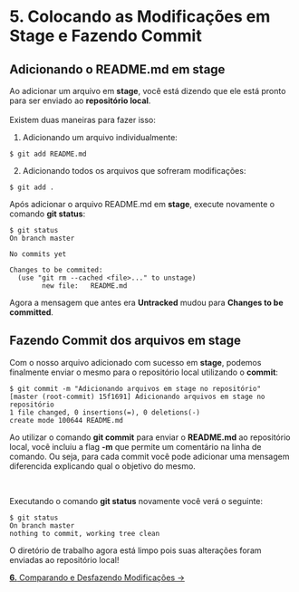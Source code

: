 # **5.** Colocando as Modificações em **Stage** e Fazendo **Commit**

## Adicionando o README.md em stage

Ao adicionar um arquivo em **stage**, você está dizendo que ele está pronto para ser enviado ao **repositório local**. 
<br>
<br>
Existem duas maneiras para fazer isso:

1. Adicionando um arquivo individualmente:
```
$ git add README.md
```
2. Adicionando todos os arquivos que sofreram modificações:
```
$ git add .
```

Após adicionar o arquivo README.md em **stage**, execute novamente o comando **git status**:
```
$ git status
On branch master

No commits yet

Changes to be commited:
  (use "git rm --cached <file>..." to unstage)
        new file:   README.md
```

Agora a mensagem que antes era **Untracked** mudou para **Changes to be committed**. 

## Fazendo Commit dos arquivos em **stage**

Com o nosso arquivo adicionado com sucesso em **stage**, podemos finalmente enviar o mesmo para o repositório  local utilizando o **commit**:
```
$ git commit -m "Adicionando arquivos em stage no repositório"
[master (root-commit) 15f1691] Adicionando arquivos em stage no repositório
1 file changed, 0 insertions(=), 0 deletions(-)
create mode 100644 README.md
```

Ao utilizar o comando **git commit** para enviar o **README.md** ao repositório local, você incluiu a flag **-m** que permite um comentário na linha de comando. 
Ou seja, para cada commit você pode adicionar uma mensagem diferencida explicando qual o objetivo do mesmo.

<br>

Executando o comando **git status** novamente você verá o seguinte:
```
$ git status
On branch master
nothing to commit, working tree clean
```
O diretório de trabalho agora está limpo pois suas alterações foram enviadas ao repositório local!

[**6.** Comparando e Desfazendo Modificações &rarr;](https://github.com/Go-Horse-Coding/Git/blob/master/Tutorial/6-undoing-changes.md)
